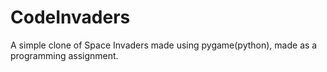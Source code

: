 # CodeInvaders

A simple clone of Space Invaders made using pygame(python), made as a programming assignment.

